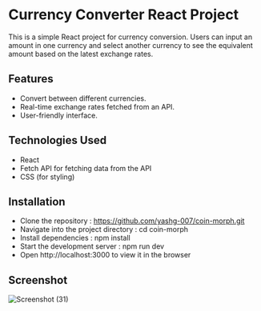 # Currency Converter React Project

This is a simple React project for currency conversion. Users can input an amount in one currency and select another currency to see the equivalent amount based on the latest exchange rates.

## Features
- Convert between different currencies.
- Real-time exchange rates fetched from an API.
- User-friendly interface.

## Technologies Used
- React
- Fetch API for fetching data from the API
- CSS (for styling)

 ## Installation
 - Clone the repository : https://github.com/yashg-007/coin-morph.git
 - Navigate into the project directory : cd coin-morph
 - Install dependencies : npm install
 - Start the development server : npm run dev
 - Open http://localhost:3000 to view it in the browser

 ## Screenshot
 ![Screenshot (31)](https://github.com/yashg-007/coin-morph/assets/130124947/9107b2df-894f-4da4-b1dc-7ecf5510ccc0)



